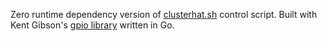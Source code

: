 Zero runtime dependency version of [clusterhat.sh](https://clusterhat.com/dist/clusterhat.sh) control script.  Built with Kent Gibson's [gpio library](https://github.com/warthog618/gpio) written in Go.
